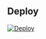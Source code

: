 

## Deploy


[![Deploy](https://www.herokucdn.com/deploy/button.svg)](https://heroku.com/deploy?template=https://github.com/MALLUM4/FILTER-BOT-)
